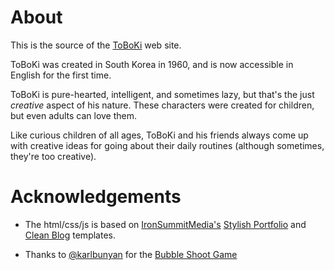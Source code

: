 # About

This is the source of the [ToBoKi](http://toboki.com) web site.

ToBoKi was created in South Korea in 1960, and is now accessible in English for the first time.

ToBoKi is pure-hearted, intelligent, and sometimes lazy, but that's the just <i>creative</i> aspect of his nature. These characters were created for children, but even adults can love them.

Like curious children of all ages, ToBoKi and his friends always come up with creative ideas for going about their daily routines (although sometimes, they're too creative).

# Acknowledgements

* The html/css/js is based on [IronSummitMedia's](https://github.com/IronSummitMedia/) [Stylish Portfolio](https://github.com/IronSummitMedia/startbootstrap-stylish-portfolio) and [Clean Blog](IronSummitMedia/startbootstrap-clean-blog) templates.

* Thanks to [@karlbunyan](https://github.com/karlbunyan/) for the [Bubble Shoot Game](games/bubble_shoot)


